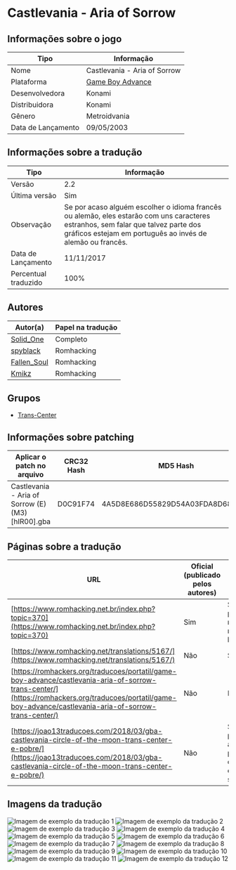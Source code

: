 # Castlevania - Aria of Sorrow

## Informações sobre o jogo

| Tipo | Informação |
| ----------- | ----------- |
| Nome | Castlevania \- Aria of Sorrow |
| Plataforma | [Game Boy Advance](../) |
| Desenvolvedora | Konami |
| Distribuidora | Konami |
| Gênero | Metroidvania |
| Data de Lançamento | 09/05/2003 |

## Informações sobre a tradução

| Tipo | Informação |
| ----------- | ----------- |
| Versão | 2\.2 |
| Última versão | Sim |
| Observação | Se por acaso alguém escolher o idioma francês ou alemão, eles estarão com uns caracteres estranhos, sem falar que talvez parte dos gráficos estejam em português ao invés de alemão ou francês\. |
| Data de Lançamento | 11/11/2017 |
| Percentual traduzido | 100% |

## Autores

| Autor(a) | Papel na tradução |
| ----------- | ----------- |
| [Solid\_One](../../../autores/solid_one/) | Completo |
| [spyblack](../../../autores/spyblack/) | Romhacking |
| [Fallen\_Soul](../../../autores/fallen_soul/) | Romhacking |
| [Kmikz](../../../autores/kmikz/) | Romhacking |

## Grupos

* [Trans\-Center](../../../grupos/trans-center/)

## Informações sobre patching

| Aplicar o patch no arquivo | CRC32 Hash | MD5 Hash |
| ----------- | ----------- | ----------- |
| Castlevania \- Aria of Sorrow \(E\) \(M3\) \[hIR00\]\.gba | D0C91F74 | 4A5D8E686D55829D54A03FDA8D6887D7 |

## Páginas sobre a tradução

| URL | Oficial (publicado pelos autores) | Possuí link de download |
| ----------- | ----------- | ----------- |
| [https://www.romhacking.net.br/index.php?topic=370](https://www.romhacking.net.br/index.php?topic=370) | Sim | Sim, porém é necessário realizar login |
| [https://www.romhacking.net/translations/5167/](https://www.romhacking.net/translations/5167/) | Não | Sim |
| [https://romhackers.org/traducoes/portatil/game-boy-advance/castlevania-aria-of-sorrow-trans-center/](https://romhackers.org/traducoes/portatil/game-boy-advance/castlevania-aria-of-sorrow-trans-center/) | Não | Não |
| [https://joao13traducoes.com/2018/03/gba-castlevania-circle-of-the-moon-trans-center-e-pobre/](https://joao13traducoes.com/2018/03/gba-castlevania-circle-of-the-moon-trans-center-e-pobre/) | Não | Sim, porém o arquivo ou página de download exige uma senha |

## Imagens da tradução

![Imagem de exemplo da tradução 1](1.png)
![Imagem de exemplo da tradução 2](10.png)
![Imagem de exemplo da tradução 3](11.png)
![Imagem de exemplo da tradução 4](12.png)
![Imagem de exemplo da tradução 5](2.png)
![Imagem de exemplo da tradução 6](3.png)
![Imagem de exemplo da tradução 7](4.png)
![Imagem de exemplo da tradução 8](5.png)
![Imagem de exemplo da tradução 9](6.png)
![Imagem de exemplo da tradução 10](7.png)
![Imagem de exemplo da tradução 11](8.png)
![Imagem de exemplo da tradução 12](9.png)